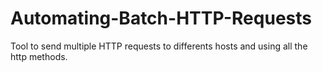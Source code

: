 # Automating-Batch-HTTP-Requests
Tool to send multiple HTTP requests to differents hosts and using all the http methods.
